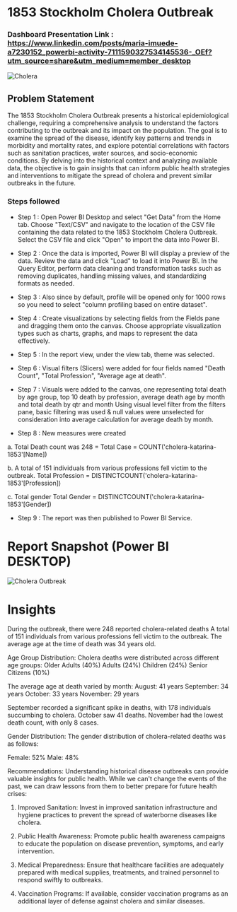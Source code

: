 
# 1853 Stockholm Cholera Outbreak
 
### Dashboard Presentation Link : https://www.linkedin.com/posts/maria-imuede-a7230152_powerbi-activity-7111590327534145536-_OEf?utm_source=share&utm_medium=member_desktop

![Cholera](https://github.com/MariaImuede/MY-Project/assets/159175444/65e9d839-953b-4b43-8677-9a797c3fc6dc)

## Problem Statement

The 1853 Stockholm Cholera Outbreak presents a historical epidemiological challenge, requiring a comprehensive analysis to understand the factors contributing to the outbreak and its impact on the population. The goal is to examine the spread of the disease, identify key patterns and trends in morbidity and mortality rates, and explore potential correlations with factors such as sanitation practices, water sources, and socio-economic conditions. By delving into the historical context and analyzing available data, the objective is to gain insights that can inform public health strategies and interventions to mitigate the spread of cholera and prevent similar outbreaks in the future.



### Steps followed 

- Step 1 : Open Power BI Desktop and select "Get Data" from the Home tab.
Choose "Text/CSV" and navigate to the location of the CSV file containing the data related to the 1853 Stockholm Cholera Outbreak.
Select the CSV file and click "Open" to import the data into Power BI.

- Step 2 : Once the data is imported, Power BI will display a preview of the data. Review the data and click "Load" to load it into Power BI.
In the Query Editor, perform data cleaning and transformation tasks such as removing duplicates, handling missing values, and standardizing formats as needed.

- Step 3 : Also since by default, profile will be opened only for 1000 rows so you need to select "column profiling based on entire dataset".

- Step 4 : Create visualizations by selecting fields from the Fields pane and dragging them onto the canvas. Choose appropriate visualization types such as charts, graphs, and maps to represent the data effectively.

- Step 5 : In the report view, under the view tab, theme was selected.

- Step 6 : Visual filters (Slicers) were added for four fields named "Death Count", "Total Profession", "Average age at death".
- Step 7 : Visuals were added to the canvas, one representing total death by age group, top 10 death by profession, average death age by month and total death by qtr and month
Using visual level filter from the filters pane, basic filtering was used & null values were unselected for consideration into average calculation for average death by month.
           
- Step 8 : New measures were created 

a. Total Death count was 248 = Total Case = COUNT('cholera-katarina-1853'[Name])

b. A total of 151 individuals from various professions fell victim to the outbreak.
Total Profession = DISTINCTCOUNT('cholera-katarina-1853'[Profession])

c. Total gender
Total Gender = DISTINCTCOUNT('cholera-katarina-1853'[Gender])


  - Step 9 : The report was then published to Power BI Service.
 
 


 # Report Snapshot (Power BI DESKTOP)

 

![Cholera Outbreak](https://github.com/MariaImuede/MY-Project/assets/159175444/8776fa93-2fd8-4d5e-8ae5-33d77189541b)


# Insights

During the outbreak, there were 248 reported cholera-related deaths
A total of 151 individuals from various professions fell victim to the outbreak.
The average age at the time of death was 34 years old.

Age Group Distribution: Cholera deaths were distributed across different age groups:
Older Adults (40%)
Adults (24%)
Children (24%)
Senior Citizens (10%)

The average age at death varied by month:
August: 41 years
September: 34 years
October: 33 years
November: 29 years


September recorded a significant spike in deaths, with 178 individuals succumbing to cholera.
October saw 41 deaths.
November had the lowest death count, with only 8 cases.

Gender Distribution: The gender distribution of cholera-related deaths was as follows:

Female: 52%
Male: 48%

Recommendations:
Understanding historical disease outbreaks can provide valuable insights for public health. While we can't change the events of the past, we can draw lessons from them to better prepare for future health crises:

1. Improved Sanitation: Invest in improved sanitation infrastructure and hygiene practices to prevent the spread of waterborne diseases like cholera.


2. Public Health Awareness: Promote public health awareness campaigns to educate the population on disease prevention, symptoms, and early intervention.

3. Medical Preparedness: Ensure that healthcare facilities are adequately prepared with medical supplies, treatments, and trained personnel to respond swiftly to outbreaks.

5. Vaccination Programs: If available, consider vaccination programs as an additional layer of defense against cholera and similar diseases.


